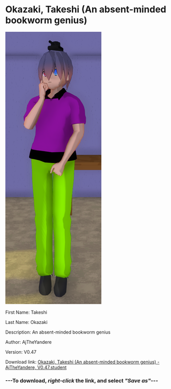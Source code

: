 # Okazaki, Takeshi (An absent-minded bookworm genius)

<img src="https://raw.githubusercontent.com/Arbiter1223/Daigaku-Gurashi-Custom-Students/master/Students/Files/Okazaki%2C%20Takeshi%20(An%20absent-minded%20bookworm%20genius).png" title="Okazaki, Takeshi (An absent-minded bookworm genius) - AjTheYandere, V0.47">

First Name: Takeshi

Last Name: Okazaki

Description: An absent-minded bookworm genius

Author: AjTheYandere

Version: V0.47

Download link: <a href="https://raw.githubusercontent.com/Arbiter1223/Daigaku-Gurashi-Custom-Students/master/Students/Files/Okazaki%2C%20Takeshi%20(An%20absent-minded%20bookworm%20genius)%20-%20AjTheYandere%2C%20V0.47.student">Okazaki, Takeshi (An absent-minded bookworm genius) - AjTheYandere, V0.47.student</a>

### ---**To download, _right-click_ the link, and select _"Save as"_**---
